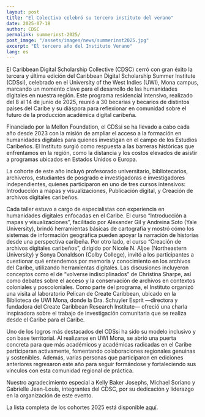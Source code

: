 ```yaml
---
layout: post
title: "El Colectivo celebró su tercero instituto del verano"
date: 2025-07-18
author: CDSC
permalink: summerinst-2025/
post_image: "/assets/images/news/summerinst2025.jpg"
excerpt: "El tercero año del Instituto Verano"
lang: es
---
```


El Caribbean Digital Scholarship Collective (CDSC) cerró con gran éxito la tercera y última edición del Caribbean Digital Scholarship Summer Institute (CDSsi), celebrado en el University of the West Indies (UWI), Mona campus, marcando un momento clave para el desarrollo de las humanidades digitales en nuestra región.
Este programa residencial intensivo, realizado del 8 al 14 de junio de 2025, reunió a 30 becarias y becarios de distintos países del Caribe y su diáspora para reflexionar en comunidad sobre el futuro de la producción académica digital caribeña.

Financiado por la Mellon Foundation, el CDSsi se ha llevado a cabo cada año desde 2023 con la misión de ampliar el acceso a la formación en humanidades digitales para quienes investigan en el campo de los Estudios Caribeños. El Instituto surgió como respuesta a las barreras históricas que enfrentamos en la región, como la distancia y los costos elevados de asistir a programas ubicados en Estados Unidos o Europa.

La cohorte de este año incluyó profesorado universitario, bibliotecarios, archiveros, estudiantes de posgrado e investigadoras e investigadores independientes, quienes participaron en uno de tres cursos intensivos: Introducción a mapas y visualizaciones, Publicación digital, y Creación de archivos digitales caribeños.

Cada taller estuvo a cargo de especialistas con experiencia en humanidades digitales enfocadas en el Caribe. El curso “Introducción a mapas y visualizaciones”, facilitado por Alexander Gil y Andreina Soto (Yale University), brindó herramientas básicas de cartografía y mostró cómo los sistemas de información geográfica pueden apoyar la narración de historias desde una perspectiva caribeña. Por otro lado, el curso “Creación de archivos digitales caribeños”, dirigido por Nicole N. Aljoe (Northeastern University) y Sonya Donaldson (Colby College), invitó a los participantes a cuestionar qué entendemos por memoria y conocimiento en los archivos del Caribe, utilizando herramientas digitales. Las discusiones incluyeron conceptos como el de “volverse indisciplinados” de Christina Sharpe, así como debates sobre el acceso y la conservación de archivos en contextos coloniales y poscoloniales.
Como parte del programa, el Instituto organizó una visita al laboratorio Pelican de Create Caribbean, ubicado en la Biblioteca de UWI Mona, donde la Dra. Schuyler Esprit —directora y fundadora del Create Caribbean Research Institute— ofreció una charla inspiradora sobre el trabajo de investigación comunitaria que se realiza desde el Caribe para el Caribe.

Uno de los logros más destacados del CDSsi ha sido su modelo inclusivo y con base territorial. Al realizarse en UWI Mona, se abrió una puerta concreta para que más académicos y académicas radicadas en el Caribe participaran activamente, fomentando colaboraciones regionales genuinas y sostenibles. Además, varias personas que participaron en ediciones anteriores regresaron este año para seguir formándose y fortaleciendo sus vínculos con esta comunidad regional de práctica.

Nuestro agradecimiento especial a Kelly Baker Josephs, Michael Soriano y Gabrielle Jean-Louis, integrantes del CDSC, por su dedicación y liderazgo en la organización de este evento.

La lista completa de los cohortes 2025 está disponible [aquí](https://cdscollective.org/es/summer-school/).
